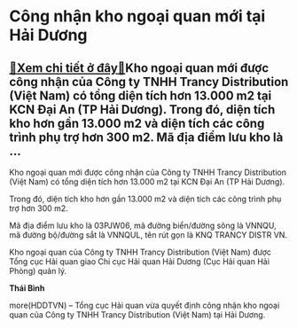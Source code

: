 Công nhận kho ngoại quan mới tại Hải Dương
==========================================

[:gift:Xem chi tiết ở đây:gift:](https://hddtvn.com/cong-nhan-kho-ngoai-quan-moi-tai-hai-duong/)Kho ngoại quan mới được công nhận của Công ty TNHH Trancy Distribution (Việt Nam) có tổng diện tích hơn 13.000 m2 tại KCN Đại An (TP Hải Dương). Trong đó, diện tích kho hơn gần 13.000 m2 và diện tích các công trình phụ trợ hơn 300 m2. Mã địa điểm lưu kho là …
-------------------------------------------------------------------------------------------------------------------------------------------------------------------------------------------------------------------------------------------------------------------


Kho ngoại quan mới được công nhận của Công ty TNHH Trancy Distribution (Việt Nam) có tổng diện tích hơn 13.000 m2 tại KCN Đại An (TP Hải Dương).


Trong đó, diện tích kho hơn gần 13.000 m2 và diện tích các công trình phụ trợ hơn 300 m2.


Mã địa điểm lưu kho là 03PJW06, mã đường biển/đường sông là VNNQU, mã đường bộ/đường sắt là VNNQUL, tên rút gọn là KNQ TRANCY DISTR VN.


Kho ngoại quan của Công ty TNHH Trancy Distribution (Việt Nam) được Tổng cục Hải quan giao Chi cục Hải quan Hải Dương (Cục Hải quan Hải Phòng) quản lý.




**Thái Bình**



more(HDDTVN) – Tổng cục Hải quan vừa quyết định công nhận kho ngoại quan của Công ty TNHH Trancy Distribution (Việt Nam) tại Hải Dương.

